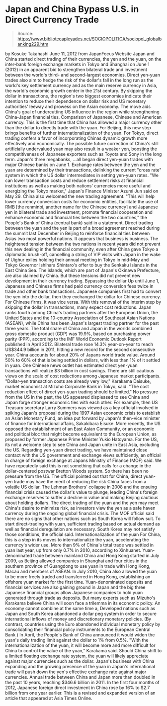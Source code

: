 # Japan and China Bypass U.S. in Direct Currency Trade

> Source: https://www.bibliotecapleyades.net/SOCIOPOLITICA/sociopol_globalbanking229.htm

by Kosuke Takahashi
June 11, 2012
from
JapanFocus Website
Japan and China started direct trading of their currencies, the yen and
the yuan, on the inter-bank foreign exchange markets in Tokyo and Shanghai
on June 1 (2012) in an apparent bid to strengthen bilateral trade and
investment between the world's third- and second-largest economies.
Direct yen-yuan trades also aim to hedge the risk of the dollar's fall in
the long run as the world's key settlement currency and as the main reserve
currency in Asia, the world's economic growth center in the 21st
century.
By skipping the dollar in transactions, the
region's two biggest economies indicate their intention to reduce their
dependence on dollar risk and US monetary authorities' leeway and prowess on
the Asian economy.
The move aids China's goal of undercutting US
influence in the region while strengthening China-Japan financial ties.
Comparison of Japanese,
Chinese and American currency.
This is the first time that China has allowed a
major currency other than the dollar to directly trade with the yuan.
For Beijing, this new step brings benefits of
further internationalization of the yuan. For Tokyo, direct trading confers
a favor of incorporating Chinas dynamic growth more effectively and
economically.
The possible future correction of China's still
artificially undervalued yuan may also result in a weaker yen, boosting
the competitiveness of Japanese exporters such as Toyota and Sony in the
long term.
Japan's three megabanks,
...all began direct yen-yuan trades with major
Chinese banks on June 1.
Exchange rates between the yen and the yuan are
determined by their transactions, delinking the current "cross rate" system
in which the US dollar intermediates in setting yen-yuan rates.
"We can lower transaction costs and reduce
settlement risks at financial institutions as well as making both
nations' currencies more useful and energizing the Tokyo market,"
Japan's Finance Minister Azumi Jun said on May 29.
China also welcomed the new trading agreement.
"This will help lower currency conversion
costs for economic entities, facilitate the use of RMB [the renminbi,
another name for the Chinese currency] and Japanese yen in bilateral
trade and investment, promote financial cooperation and enhance economic
and financial ties between the two countries," the People's Bank of
China (central bank) said in a statement.
Direct trading between the yuan and the yen is
part of a broad agreement reached during the summit last December in Beijing
to reinforce financial ties between Asias two most powerful nations.
It appears that business is business.
The heightened tension between the two nations
in recent years did not prevent this new dealing in the financial community,
even after China gave Tokyo a diplomatic brush-off, cancelling a string of
VIP visits with Japan in the wake of Uighur exiles holding their annual
meeting in Tokyo in mid-May and Tokyo Governor Ishihara Shintaro's offer to
buy the Senkaku Islands in the East China Sea.
The islands, which are part of Japan's Okinawa
Prefecture, are also claimed by China.
But these tensions did not prevent new
development in their currency trading.
Bypassing the dollar
Up until June 1, Japanese and Chinese firms had paid currency conversion
fees twice in trade and other bank transactions.
Japanese companies first had to convert the yen
into the dollar, then they exchanged the dollar for Chinese currency. For
Chinese firms, it was vice versa. With this removal of the interim step by
skipping the dollar in transactions, many expect cost reductions.
Japan ranks fourth among China's trading partners after the European Union,
the United States and the 10-country Association of Southeast Asian
Nations (ASEAN),
while China has been Japan's largest trading partner for the past three
years.
The total share of China and Japan in the worlds combined gross domestic
product (GDP) was 19.9%, based on purchasing power parity (PPP), according
to the IMF World Economic Outlook Report published in April 2012.
Bilateral trade rose 14.3% year-on-year to reach US$344.9 billion in 2011,
hitting a new record for the second consecutive year. China accounts for
about 20% of Japans world trade value. Around 50% to 60% of that is being
settled in dollars, with less than 1% of it settled in yuan. One Chinese
news outlet has estimated direct yen-yuan transactions will realize $3
billion in cost savings.
There are still cautious views on the scale of cost reductions among
Japanese market participants.
"Dollar-yen transaction costs are already
very low," Karakama Daisuke, market economist at Mizuho Corporate Bank
in Tokyo, said. "The cost reduction effect of direct yen-yuan trading
should be limited."
No pressure from the
US
In the past, the US appeared displeased to see China and Japan forge
stronger economic ties with each other.
For example, then US Treasury secretary Larry
Summers was viewed as a key official involved in spiking Japan's
proposal during the 1997 Asian economic crisis to establish an Asian
Monetary Fund, an idea put forward by Japan's then-vice minister of finance
for international affairs, Sakakibara Eisuke.
More recently, the US opposed the establishment of an East Asian Community,
or an economic and political bloc that might become equivalent to the
European Union, as proposed by former Japanese Prime Minister Yukio
Hatoyama.
For the US, its not a welcome step to see China
and Japan unite in East Asia, excluding the US.
Regarding yen-yuan direct trading, we have
maintained close contact with the US government and exchange views
sufficiently, an official in charge of foreign exchange at Japans
Ministry of Finance (MOF) said.
We have repeatedly said this is not
something that calls for a change in the dollar-centered postwar Bretton
Woods system. So there has been no pressure from the US.
The official pointed out that for China, direct
yuan-yen trade may have the merit of reducing the risk China faces from a
volatile US dollar.
The Lehman Brothers'
collapse in 2008 and the ensuing financial crisis caused the
dollar's value to plunge, leading China's foreign exchange reserves to
suffer a decline in value and making Beijing cautious about holding dollars.
The direct trading of the yuan and the yen may meet China's desire to
minimize risk, as investors view the yen as a safe haven currency during the
ongoing global financial crisis.
The MOF official said there are no signs that other nations such as South
Korea will follow suit.
To start direct-trading with yuan,
sufficient trading based on actual demand as well as financial
deregulation are necessary. South Korea may not satisfy those
conditions, the official said.
Internationalization
of the yuan
For China, this is a step in its moves to internationalize
the yuan, accelerating the currency's wider
use. More than 9% of China's total trade was settled in yuan last year, up
from only 0.7% in 2010, according to Xinhuanet.
Yuan-denominated trade between mainland China and Hong Kong started in July
2009, as Beijing allowed companies in Shanghai and four cities in the
southern province of Guangdong to use yuan in trade with Hong Kong, Macau
and members of ASEAN.
In July 2010, China also allowed the yuan to be
more freely traded and transferred in Hong Kong, establishing an offshore
yuan market for the first time. Yuan-denominated deposits and financial
services are also gaining ground in Japan and the big three Japanese
financial groups allow Japanese companies to hold yuan generated through
trade as deposits.
But many experts such as Mizuho's Karakama believe China will soon
face a trilemma in its economic policy.
An economy cannot combine at the same time a,
Developed nations such as Japan and South Korea
abandoned a
dollar peg system in order to secure
international inflows of money and discretionary monetary policies. (By
contrast, countries using the Euro abandoned individual monetary policy by
consolidating their financial policy instruments to the European Central
Bank.)
In April, the People's Bank of China announced it would widen the yuan's
daily trading limit against the dollar to 1% from 0.5%.
"With the internationalization of the yuan,
it will become more and more difficult for China to control the value of
the yuan," Karakama said.
Should China shift to a limited floating
exchange rate system, the yuan will likely appreciate against major
currencies such as the dollar.
Japan's business with China expanding and the
growing presence of the yuan in Japan's international trade will push down
the yen's effective exchange rate against major currencies.
Annual trade between China and Japan more than
doubled in the past 10 years, reaching $346.6 billion in 2011. In the first
four months of 2012, Japanese foreign direct investment in China rose by 16%
to $2.7 billion from one year earlier.
This is a revised and expanded version of an article that appeared at Asia
Times Online.
